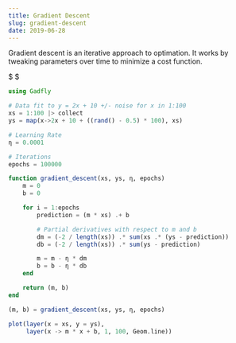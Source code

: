 ```yaml
---
title: Gradient Descent
slug: gradient-descent
date: 2019-06-28
---
```


Gradient descent is an iterative approach to optimation. It works by tweaking parameters over time to minimize a cost function.

$
$

<object data="gradient-descent.svg" type="image/svg+xml">
    <param name="url" value="gradient-descent.svg">
</object>

```julia
using Gadfly

# Data fit to y = 2x + 10 +/- noise for x in 1:100
xs = 1:100 |> collect
ys = map(x->2x + 10 + ((rand() - 0.5) * 100), xs)

# Learning Rate
η = 0.0001

# Iterations
epochs = 100000

function gradient_descent(xs, ys, η, epochs)
    m = 0
    b = 0

    for i = 1:epochs
        prediction = (m * xs) .+ b

        # Partial derivatives with respect to m and b
        dm = (-2 / length(xs)) .* sum(xs .* (ys - prediction))
        db = (-2 / length(xs)) .* sum(ys - prediction)

        m = m - η * dm
        b = b - η * db
    end

    return (m, b)
end

(m, b) = gradient_descent(xs, ys, η, epochs)

plot(layer(x = xs, y = ys),
     layer(x -> m * x + b, 1, 100, Geom.line))
```